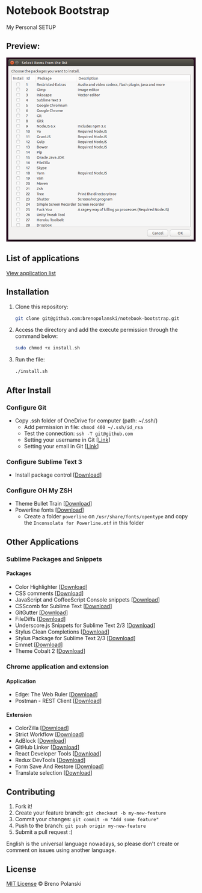 # Notebook Bootstrap

My Personal SETUP

## Preview:

![demo](demo.png)

## List of applications

[View application list](https://github.com/brenopolanski/notebook-bootstrap/blob/master/APPLICATIONS.md)

## Installation

1. Clone this repository:

    ```sh
    git clone git@github.com:brenopolanski/notebook-bootstrap.git
    ```

2. Access the directory and add the execute permission through the command below:

    ```sh
    sudo chmod +x install.sh
    ```

3. Run the file:

    ```sh
    ./install.sh
    ```

## After Install

### Configure Git

- Copy .ssh folder of OneDrive for computer (path: ~/.ssh/)
  * Add permission in file: `chmod 400 ~/.ssh/id_rsa`
  * Test the connection: `ssh -T git@github.com`
  * Setting your username in Git [[Link](https://help.github.com/articles/setting-your-username-in-git/)]
  * Setting your email in Git [[Link](https://help.github.com/articles/setting-your-email-in-git/)]

### Configure Sublime Text 3

- Install package control [[Download](https://sublime.wbond.net/installation#st3)]

### Configure OH My ZSH

- Theme Bullet Train [[Download](https://github.com/caiogondim/bullet-train-oh-my-zsh-theme)]
- Powerline fonts [[Download](https://github.com/powerline/fonts)]
  - Create a folder `powerline` on `/usr/share/fonts/opentype` and copy the `Inconsolata for Powerline.otf` in this folder

## Other Applications

### Sublime Packages and Snippets

#### Packages

- Color Highlighter [[Download](https://github.com/Monnoroch/ColorHighlighter)]
- CSS comments [[Download](https://github.com/brenopolanski/css-comments-sublime-snippets)]
- JavaScript and CoffeeScript Console snippets [[Download](https://github.com/caiogondim/js-console-sublime-snippets)]
- CSScomb for Sublime Text [[Download](https://github.com/csscomb/sublime-csscomb)]
- GitGutter [[Download](https://github.com/jisaacks/GitGutter)]
- FileDiffs [[Download](https://github.com/colinta/SublimeFileDiffs)]
- Underscore.js Snippets for Sublime Text 2/3 [[Download](https://github.com/AntouanK/sublime-underscorejs-snippets)]
- Stylus Clean Completions [[Download](https://github.com/lnikell/stylus-clean-completions)]
- Stylus Package for Sublime Text 2/3 [[Download](https://github.com/billymoon/Stylus)]
- Emmet [[Download](https://github.com/sergeche/emmet-sublime)]
- Theme Cobalt 2 [[Download](https://github.com/wesbos/cobalt2)]

### Chrome application and extension

#### Application

- Edge: The Web Ruler [[Download](https://chrome.google.com/webstore/detail/edge-the-web-ruler/njlkegdphefeellhaongiopcfgcinikh?utm_source=chrome-ntp-icon)]
- Postman - REST Client [[Download](https://chrome.google.com/webstore/detail/postman-rest-client/fdmmgilgnpjigdojojpjoooidkmcomcm?utm_source=chrome-ntp-icon)]

#### Extension

- ColorZilla [[Download](https://chrome.google.com/webstore/detail/colorzilla/bhlhnicpbhignbdhedgjhgdocnmhomnp?utm_source=chrome-ntp-icon)]
- Strict Workflow [[Download](https://chrome.google.com/webstore/detail/strict-workflow/cgmnfnmlficgeijcalkgnnkigkefkbhd?utm_source=chrome-ntp-icon)]
- AdBlock [[Download](https://chrome.google.com/webstore/detail/adblock/gighmmpiobklfepjocnamgkkbiglidom?utm_source=chrome-ntp-icon)]
- GitHub Linker [[Download](https://chrome.google.com/webstore/detail/github-linker/jlmafbaeoofdegohdhinkhilhclaklkp)]
- React Developer Tools [[Download](https://chrome.google.com/webstore/detail/react-developer-tools/fmkadmapgofadopljbjfkapdkoienihi)]
- Redux DevTools [[Download](https://chrome.google.com/webstore/detail/redux-devtools/lmhkpmbekcpmknklioeibfkpmmfibljd/related?hl=en-US)]
- Form Save And Restore [[Download](https://chrome.google.com/webstore/detail/form-save-and-restore/jknhanfpdjpnkfjjkpofcpegcbhpigcd)]
- Translate selection [[Download](https://chrome.google.com/webstore/detail/translate-selection/enljpjkjokokeigijfbogchbcfnkleak?utm_source=chrome-ntp-icon)]

## Contributing

1. Fork it!
2. Create your feature branch: `git checkout -b my-new-feature`
3. Commit your changes: `git commit -m "Add some feature"`
4. Push to the branch: `git push origin my-new-feature`
5. Submit a pull request  :)

English is the universal language nowadays, so please don't create or comment on issues using another language.

## License

[MIT License](http://brenopolanski.mit-license.org/) © Breno Polanski
